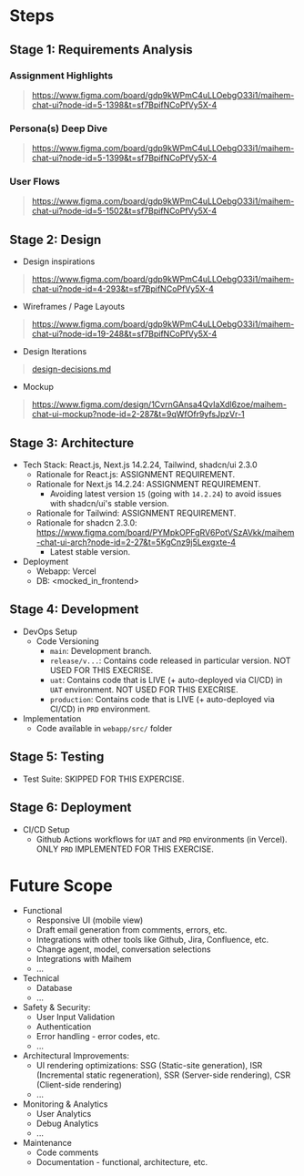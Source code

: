 # Steps

## Stage 1: Requirements Analysis

### Assignment Highlights
> https://www.figma.com/board/gdp9kWPmC4uLLOebgO33i1/maihem-chat-ui?node-id=5-1398&t=sf7BpifNCoPfVy5X-4

### ⁠Persona(s) Deep Dive
> https://www.figma.com/board/gdp9kWPmC4uLLOebgO33i1/maihem-chat-ui?node-id=5-1399&t=sf7BpifNCoPfVy5X-4

### ⁠User Flows
> https://www.figma.com/board/gdp9kWPmC4uLLOebgO33i1/maihem-chat-ui?node-id=5-1502&t=sf7BpifNCoPfVy5X-4

## Stage 2: Design
- ⁠Design inspirations
> https://www.figma.com/board/gdp9kWPmC4uLLOebgO33i1/maihem-chat-ui?node-id=4-293&t=sf7BpifNCoPfVy5X-4
- Wireframes / Page Layouts
> https://www.figma.com/board/gdp9kWPmC4uLLOebgO33i1/maihem-chat-ui?node-id=19-248&t=sf7BpifNCoPfVy5X-4
- Design Iterations
> [design-decisions.md](./design-decisions.md)
- ⁠Mockup 
> https://www.figma.com/design/1CvrnGAnsa4QvIaXdl6zoe/maihem-chat-ui-mockup?node-id=2-287&t=9qWfOfr9yfsJpzVr-1

## Stage 3: Architecture
- Tech Stack: React.js, Next.js 14.2.24, Tailwind, shadcn/ui 2.3.0
  - Rationale for React.js: ASSIGNMENT REQUIREMENT. 
  - Rationale for Next.js 14.2.24: ASSIGNMENT REQUIREMENT. 
    - Avoiding latest version `15` (going with `14.2.24`) to avoid issues with shadcn/ui's stable version.
  - Rationale for Tailwind: ASSIGNMENT REQUIREMENT. 
  - Rationale for shadcn 2.3.0: https://www.figma.com/board/PYMpkOPFgRV6PotVSzAVkk/maihem-chat-ui-arch?node-id=2-27&t=5KgCnz9j5Lexgxte-4 
    - Latest stable version.
- Deployment
  - Webapp: Vercel
  - DB: <mocked_in_frontend>

## Stage 4: Development
- ⁠DevOps Setup
  - Code Versioning
    - `main`: Development branch.
    - `release/v...`: Contains code released in particular version. NOT USED FOR THIS EXECRISE.
    - `uat`: Contains code that is LIVE (+ auto-deployed via CI/CD) in `UAT` environment. NOT USED FOR THIS EXECRISE.
    - `production`: Contains code that is LIVE (+ auto-deployed via CI/CD) in `PRD` environment. 
- ⁠Implementation
  - Code available in `webapp/src/` folder

## Stage 5: Testing
- Test Suite: SKIPPED FOR THIS EXPERCISE.

## Stage 6: Deployment
- CI/CD Setup
    - Github Actions workflows for `UAT` and `PRD` environments (in Vercel). ONLY `PRD` IMPLEMENTED FOR THIS EXERCISE.

# Future Scope
- Functional
  - Responsive UI (mobile view)
  - Draft email generation from comments, errors, etc.
  - Integrations with other tools like Github, Jira, Confluence, etc.
  - Change agent, model, conversation selections
  - Integrations with Maihem
  - ...
- Technical
  - Database
  - ...
- Safety & Security:
  - User Input Validation
  - Authentication
  - Error handling - error codes, etc.
  - ...
- Architectural Improvements:
  - UI rendering optimizations: SSG (Static-site generation), ISR (Incremental static regeneration), SSR (Server-side rendering), CSR (Client-side rendering)
  - ...
- Monitoring & Analytics
  - User Analytics
  - Debug Analytics
  - ...
- Maintenance
  - Code comments
  - Documentation - functional, architecture, etc.